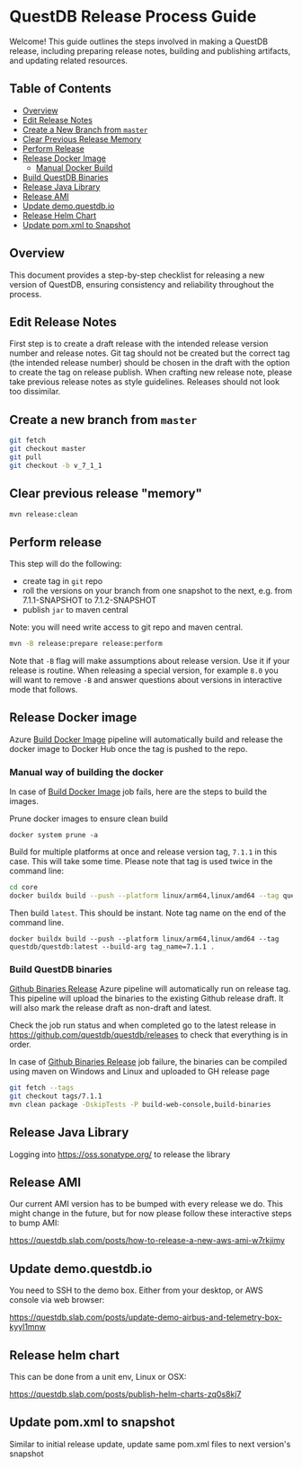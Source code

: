 # QuestDB Release Process Guide

Welcome! This guide outlines the steps involved in making a QuestDB release, including preparing release notes, building and publishing artifacts, and updating related resources.

## Table of Contents
- [Overview](#overview)
- [Edit Release Notes](#edit-release-notes)
- [Create a New Branch from `master`](#create-a-new-branch-from-master)
- [Clear Previous Release Memory](#clear-previous-release-memory)
- [Perform Release](#perform-release)
- [Release Docker Image](#release-docker-image)
  - [Manual Docker Build](#manual-way-of-building-the-docker)
- [Build QuestDB Binaries](#build-questdb-binaries)
- [Release Java Library](#release-java-library)
- [Release AMI](#release-ami)
- [Update demo.questdb.io](#update-demoquestdbio)
- [Release Helm Chart](#release-helm-chart)
- [Update pom.xml to Snapshot](#update-pomxml-to-snapshot)

## Overview
This document provides a step-by-step checklist for releasing a new version of QuestDB, ensuring consistency and reliability throughout the process.

## Edit Release Notes

First step is to create a draft release with the intended release version number and release notes. Git tag should not
be created but the correct tag (the intended release number) should be chosen in the draft with the option
to create the tag on release publish. When crafting new release note, please take previous release notes as style
guidelines. Releases should not look too dissimilar.

## Create a new branch from `master`

```bash
git fetch
git checkout master
git pull
git checkout -b v_7_1_1
```

## Clear previous release "memory"

```bash
mvn release:clean
```

## Perform release

This step will do the following:
- create tag in `git` repo
- roll the versions on your branch from one snapshot to the next, e.g. from 7.1.1-SNAPSHOT to 7.1.2-SNAPSHOT
- publish `jar` to maven central

Note: you will need write access to git repo and maven central.

```bash
mvn -B release:prepare release:perform
```

Note that `-B` flag will make assumptions about release version. Use it if your release is routine. When releasing
a special version, for example `8.0` you will want to remove `-B` and answer questions about versions in interactive
mode that follows.

## Release Docker image

Azure [Build Docker Image](https://dev.azure.com/questdb/questdb/_build?definitionId=22) pipeline will automatically
build and release the docker image to Docker Hub once the tag is pushed to the repo.

### Manual way of building the docker

In case of [Build Docker Image](https://dev.azure.com/questdb/questdb/_build?definitionId=22) job fails, here are the
steps to build the images.

Prune docker images to ensure clean build

```
docker system prune -a
```

Build for multiple platforms at once and release version tag, `7.1.1` in this
case. This will take some time. Please note that tag is used twice in the command line:

```bash
cd core
docker buildx build --push --platform linux/arm64,linux/amd64 --tag questdb/questdb:7.1.1 --build-arg tag_name=7.1.1 .
```

Then build `latest`. This should be instant. Note tag name on the end of the command line.

```
docker buildx build --push --platform linux/arm64,linux/amd64 --tag questdb/questdb:latest --build-arg tag_name=7.1.1 .
```

### Build QuestDB binaries

[Github Binaries Release](https://dev.azure.com/questdb/questdb/_build?definitionId=33) Azure pipeline will
automatically run on release tag. This pipeline will upload the binaries to the existing Github release draft.
It will also mark the release draft as non-draft and latest.

Check the job run status and when completed go to the latest release
in https://github.com/questdb/questdb/releases to check that everything is in order.

In case of [Github Binaries Release](https://dev.azure.com/questdb/questdb/_build?definitionId=33) job failure, the
binaries can be compiled using maven on Windows and Linux
and uploaded to GH release page

```bash
git fetch --tags
git checkout tags/7.1.1
mvn clean package -DskipTests -P build-web-console,build-binaries
```

## Release Java Library

Logging into https://oss.sonatype.org/ to release the library

## Release AMI

Our current AMI version has to be bumped with every release we do. This might change in the future, but for now
please follow these interactive steps to bump AMI:

https://questdb.slab.com/posts/how-to-release-a-new-aws-ami-w7rkjimy

## Update demo.questdb.io

You need to SSH to the demo box. Either from your desktop, or AWS console via web browser:

https://questdb.slab.com/posts/update-demo-airbus-and-telemetry-box-kyyl1mnw

## Release helm chart

This can be done from a unit env, Linux or OSX:

https://questdb.slab.com/posts/publish-helm-charts-zq0s8kj7

## Update pom.xml to snapshot

Similar to initial release update, update same pom.xml files to next version's
snapshot
